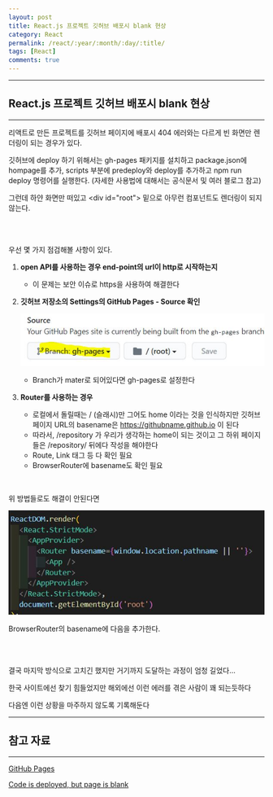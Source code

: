 ```yaml
---
layout: post
title: React.js 프로젝트 깃허브 배포시 blank 현상
category: React
permalink: /react/:year/:month/:day/:title/
tags: [React]
comments: true
---
```


---

## React.js 프로젝트 깃허브 배포시 blank 현상

---

리액트로 만든 프로젝트를 깃허브 페이지에 배포시 404 에러와는 다르게 빈 화면만 렌더링이 되는 경우가 있다.  

깃허브에 deploy 하기 위해서는 gh-pages 패키지를 설치하고 package.json에 hompage를 추가, scripts 부분에 predeploy와 deploy를 추가하고 npm run deploy 명령어를 실행한다.  (자세한 사용법에 대해서는 공식문서 및 여러 블로그 참고)

그런데 하얀 화면만 떠있고 \<div id="root"> 밑으로 아무런 컴포넌트도 렌더링이 되지 않는다.

<br>

<br>

우선 몇 가지 점검해볼 사항이 있다.

1. **open API를 사용하는 경우 end-point의 url이 http로 시작하는지**

   * 이 문제는 보안 이슈로 https을 사용하여 해결한다

2. **깃허브 저장소의 Settings의 GitHub Pages - Source 확인**

   ![페이지](/assets/post/react/2021-03-09-01.JPG)

   * Branch가 mater로 되어있다면 gh-pages로 설정한다

3. **Router를 사용하는 경우**

   * 로컬에서 돌릴때는 / (슬래시)만 그어도 home 이라는 것을 인식하지만 깃허브 페이지 URL의 basename은 https://githubname.github.io 이 된다
   * 따라서, /repository 가 우리가 생각하는 home이 되는 것이고 그 하위 페이지들은 /repository/ 뒤에다 작성을 해야한다
   * Route, Link 태그 등 다 확인 필요
   * BrowserRouter에 basename도 확인 필요

<br>

위 방법들로도 해결이 안된다면

![코드](/assets/post/react/2021-03-09-02.JPG)

BrowserRouter의 basename에 다음을 추가한다.

<br>

<br>

결국 마지막 방식으로 고치긴 했지만 거기까지 도달하는 과정이 엄청 길었다...

한국 사이트에선 찾기 힘들었지만 해외에선 이런 에러를 겪은 사람이 꽤 되는듯하다

다음엔 이런 상황을 마주하지 않도록 기록해둔다

---

## 참고 자료

---

[GitHub Pages](https://maximorlov.com/deploying-to-github-pages-dont-forget-to-fix-your-links/)

[Code is deployed, but page is blank](https://github.com/gitname/react-gh-pages/issues/3)